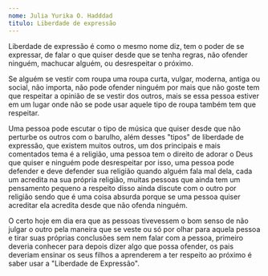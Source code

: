 ```yaml
---
nome: Julia Yurika O. Hadddad
titulo: Liberdade de expressão
---
```


Liberdade de expressão é como o mesmo nome diz, tem o poder de se expressar, de falar o que quiser desde que se tenha regras, não ofender ninguém, machucar alguém, ou desrespeitar o próximo.

Se alguém se vestir com roupa uma roupa curta, vulgar, moderna, antiga ou social, não importa, não pode ofender ninguém por mais que não goste tem que respeitar a opinião de se vestir dos outros, mais se essa pessoa estiver em um lugar onde não se pode usar aquele tipo de roupa também tem que respeitar.

Uma pessoa pode escutar o tipo de música que quiser desde que não perturbe os outros com o barulho, além desses "tipos" de liberdade de expressão, que existem muitos outros, um dos principais e mais comentados tema é a religião, uma pessoa tem o direito de adorar o Deus que quiser e ninguém pode desrespeitar por isso, uma pessoa pode defender e deve defender sua religião quando alguém fala mal dela, cada um acredita na sua própria religião, muitas pessoas que ainda tem um pensamento pequeno a respeito disso ainda discute com o outro por religião sendo que é uma coisa absurda porque se uma pessoa quiser acreditar ela acredita desde que não ofenda ninguém.

O certo hoje em dia era que as pessoas tivevessem o bom senso de não julgar o outro pela maneira que se veste ou só por olhar para aquela pessoa e tirar suas próprias conclusões sem nem falar com a pessoa, primeiro deveria conhecer para depois dizer algo que possa ofender, os pais deveriam ensinar os seus filhos a aprenderem a ter respeito ao próximo é saber usar a "Liberdade de Expressão".
